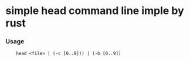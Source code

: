 # simple head command line imple by rust
### Usage
```
    head <file> | (-c [0..9])) | (-b [0..9])
```